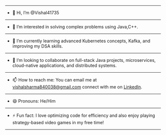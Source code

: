 - -------------------------
- 👋 Hi, I’m @Vishal41735
- -------------------------------------------------------------
- 👀 I’m interested in solving complex problems using Java,C++.
- ------------------------------------------------------------------------------------------
- 🌱 I’m currently learning advanced Kubernetes concepts, Kafka, and improving my DSA skills.
- -----------------------------------------------------------------------------------------------------------------------------
- 💞️ I’m looking to collaborate on full-stack Java projects, microservices, cloud-native applications, and distributed systems.
- ---------------------------------------------------------------------------------------------------------------------------------------------------------
- 📫 How to reach me: You can email me at vishalsharma840038@gmail.com connect with me on [LinkedIn](https://www.linkedin.com/in/vishal-sharma-4771aa254/).
- --------------------
- 😄 Pronouns: He/Him
- ----------------------------------------------------------------------------------------------------------------------
- ⚡ Fun fact: I love optimizing code for efficiency and also enjoy playing strategy-based video games in my free time!
- ----------------------------------------------------------------------------------------------------------------------

















